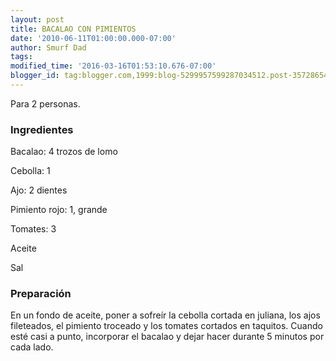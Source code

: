 ```yaml
---
layout: post
title: BACALAO CON PIMIENTOS
date: '2010-06-11T01:00:00.000-07:00'
author: Smurf Dad
tags: 
modified_time: '2016-03-16T01:53:10.676-07:00'
blogger_id: tag:blogger.com,1999:blog-5299957599287034512.post-3572865438967847631
---
```


Para 2 personas.

<h3>Ingredientes</h3>

Bacalao: 4 trozos de lomo

Cebolla: 1

Ajo: 2 dientes

Pimiento rojo: 1, grande

Tomates: 3

Aceite

Sal

<h3>Preparación</h3>

En un fondo de aceite, poner a sofreír la cebolla cortada en juliana, los ajos fileteados, el pimiento troceado y los tomates cortados en taquitos. Cuando esté casi a punto, incorporar el bacalao y dejar hacer durante 5 minutos por cada lado.

